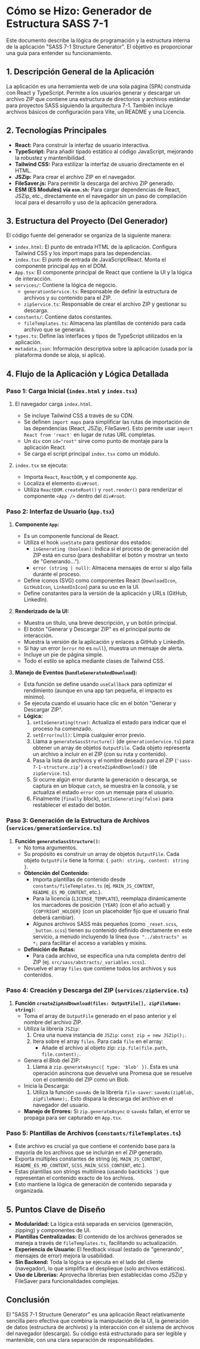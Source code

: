 
# Cómo se Hizo: Generador de Estructura SASS 7-1

Este documento describe la lógica de programación y la estructura interna de la aplicación "SASS 7-1 Structure Generator". El objetivo es proporcionar una guía para entender su funcionamiento.

## 1. Descripción General de la Aplicación

La aplicación es una herramienta web de una sola página (SPA) construida con React y TypeScript. Permite a los usuarios generar y descargar un archivo ZIP que contiene una estructura de directorios y archivos estándar para proyectos SASS siguiendo la arquitectura 7-1. También incluye archivos básicos de configuración para Vite, un README y una Licencia.

## 2. Tecnologías Principales

*   **React:** Para construir la interfaz de usuario interactiva.
*   **TypeScript:** Para añadir tipado estático al código JavaScript, mejorando la robustez y mantenibilidad.
*   **Tailwind CSS:** Para estilizar la interfaz de usuario directamente en el HTML.
*   **JSZip:** Para crear el archivo ZIP en el navegador.
*   **FileSaver.js:** Para permitir la descarga del archivo ZIP generado.
*   **ESM (ES Modules) vía `esm.sh`:** Para cargar dependencias de React, JSZip, etc., directamente en el navegador sin un paso de compilación local para el desarrollo y uso de la aplicación generadora.

## 3. Estructura del Proyecto (Del Generador)

El código fuente del generador se organiza de la siguiente manera:

*   `index.html`: El punto de entrada HTML de la aplicación. Configura Tailwind CSS y los import maps para las dependencias.
*   `index.tsx`: El punto de entrada de JavaScript/React. Monta el componente principal `App` en el DOM.
*   `App.tsx`: El componente principal de React que contiene la UI y la lógica de interacción.
*   `services/`: Contiene la lógica de negocio.
    *   `generationService.ts`: Responsable de definir la estructura de archivos y su contenido para el ZIP.
    *   `zipService.ts`: Responsable de crear el archivo ZIP y gestionar su descarga.
*   `constants/`: Contiene datos constantes.
    *   `fileTemplates.ts`: Almacena las plantillas de contenido para cada archivo que se generará.
*   `types.ts`: Define las interfaces y tipos de TypeScript utilizados en la aplicación.
*   `metadata.json`: Información descriptiva sobre la aplicación (usada por la plataforma donde se aloja, si aplica).

## 4. Flujo de la Aplicación y Lógica Detallada

### Paso 1: Carga Inicial (`index.html` y `index.tsx`)

1.  El navegador carga `index.html`.
    *   Se incluye Tailwind CSS a través de su CDN.
    *   Se definen `import maps` para simplificar las rutas de importación de las dependencias (React, JSZip, FileSaver). Esto permite usar `import React from 'react'` en lugar de rutas URL completas.
    *   Un `div` con `id="root"` sirve como punto de montaje para la aplicación React.
    *   Se carga el script principal `index.tsx` como un módulo.

2.  `index.tsx` se ejecuta:
    *   Importa `React`, `ReactDOM`, y el componente `App`.
    *   Localiza el elemento `div#root`.
    *   Utiliza `ReactDOM.createRoot()` y `root.render()` para renderizar el componente `<App />` dentro del `div#root`.

### Paso 2: Interfaz de Usuario (`App.tsx`)

1.  **Componente `App`:**
    *   Es un componente funcional de React.
    *   Utiliza el hook `useState` para gestionar dos estados:
        *   `isGenerating (boolean)`: Indica si el proceso de generación del ZIP está en curso (para deshabilitar el botón y mostrar un texto de "Generando...").
        *   `error (string | null)`: Almacena mensajes de error si algo falla durante el proceso.
    *   Define iconos (SVG) como componentes React (`DownloadIcon`, `GitHubIcon`, `LinkedInIcon`) para su uso en la UI.
    *   Define constantes para la versión de la aplicación y URLs (GitHub, LinkedIn).

2.  **Renderizado de la UI:**
    *   Muestra un título, una breve descripción, y un botón principal.
    *   El botón "Generar y Descargar ZIP" es el principal punto de interacción.
    *   Muestra la versión de la aplicación y enlaces a GitHub y LinkedIn.
    *   Si hay un error (`error` no es `null`), muestra un mensaje de alerta.
    *   Incluye un pie de página simple.
    *   Todo el estilo se aplica mediante clases de Tailwind CSS.

3.  **Manejo de Eventos (`handleGenerateAndDownload`):**
    *   Esta función se define usando `useCallback` para optimizar el rendimiento (aunque en una app tan pequeña, el impacto es mínimo).
    *   Se ejecuta cuando el usuario hace clic en el botón "Generar y Descargar ZIP".
    *   **Lógica:**
        1.  `setIsGenerating(true)`: Actualiza el estado para indicar que el proceso ha comenzado.
        2.  `setError(null)`: Limpia cualquier error previo.
        3.  Llama a `generateSassStructure()` (de `generationService.ts`) para obtener un array de objetos `OutputFile`. Cada objeto representa un archivo a incluir en el ZIP (con su ruta y contenido).
        4.  Pasa la lista de archivos y el nombre deseado para el ZIP (`'sass-7-1-structure.zip'`) a `createZipAndDownload()` (de `zipService.ts`).
        5.  Si ocurre algún error durante la generación o descarga, se captura en un bloque `catch`, se muestra en la consola, y se actualiza el estado `error` con un mensaje para el usuario.
        6.  Finalmente (`finally` block), `setIsGenerating(false)` para restablecer el estado del botón.

### Paso 3: Generación de la Estructura de Archivos (`services/generationService.ts`)

1.  **Función `generateSassStructure()`:**
    *   No toma argumentos.
    *   Su propósito es construir un array de objetos `OutputFile`. Cada objeto `OutputFile` tiene la forma: `{ path: string, content: string }`.
    *   **Obtención del Contenido:**
        *   Importa plantillas de contenido desde `constants/fileTemplates.ts` (ej. `MAIN_JS_CONTENT`, `README_ES_MD_CONTENT`, etc.).
        *   Para la licencia (`LICENSE_TEMPLATE`), reemplaza dinámicamente los marcadores de posición `{YEAR}` (con el año actual) y `{COPYRIGHT_HOLDER}` (con un placeholder fijo que el usuario final deberá cambiar).
        *   Algunos archivos SASS más pequeños (como `_reset.scss`, `_button.scss`) tienen su contenido definido directamente en este servicio, a menudo incluyendo la línea `@use "../abstracts" as *;` para facilitar el acceso a variables y mixins.
    *   **Definición de Rutas:**
        *   Para cada archivo, se especifica una ruta completa dentro del ZIP (ej. `src/sass/abstracts/_variables.scss`).
    *   Devuelve el array `files` que contiene todos los archivos y sus contenidos.

### Paso 4: Creación y Descarga del ZIP (`services/zipService.ts`)

1.  **Función `createZipAndDownload(files: OutputFile[], zipFileName: string)`:**
    *   Toma el array de `OutputFile` generado en el paso anterior y el nombre del archivo ZIP.
    *   Utiliza la librería `JSZip`:
        1.  Crea una nueva instancia de `JSZip`: `const zip = new JSZip();`.
        2.  Itera sobre el array `files`. Para cada `file` en el array:
            *   Añade el archivo al objeto zip: `zip.file(file.path, file.content);`.
    *   Genera el Blob del ZIP:
        1.  Llama a `zip.generateAsync({ type: 'blob' })`. Esta es una operación asíncrona que devuelve una Promesa que se resuelve con el contenido del ZIP como un Blob.
    *   Inicia la Descarga:
        1.  Utiliza la función `saveAs` de la librería `file-saver`: `saveAs(zipBlob, zipFileName);`. Esto dispara la descarga del archivo en el navegador del usuario.
    *   **Manejo de Errores:** Si `zip.generateAsync` o `saveAs` fallan, el error se propaga para ser capturado en `App.tsx`.

### Paso 5: Plantillas de Archivos (`constants/fileTemplates.ts`)

*   Este archivo es crucial ya que contiene el contenido base para la mayoría de los archivos que se incluirán en el ZIP generado.
*   Exporta múltiples constantes de string (ej. `MAIN_JS_CONTENT`, `README_ES_MD_CONTENT`, `SCSS_MAIN_SCSS_CONTENT`, etc.).
*   Estas plantillas son strings multilinea (usando backticks `` ` ``) que representan el contenido exacto de los archivos.
*   Esto mantiene la lógica de generación de contenido separada y organizada.

## 5. Puntos Clave de Diseño

*   **Modularidad:** La lógica está separada en servicios (generación, zipping) y componentes de UI.
*   **Plantillas Centralizadas:** El contenido de los archivos generados se maneja a través de `fileTemplates.ts`, facilitando su actualización.
*   **Experiencia de Usuario:** El feedback visual (estado de "generando", mensajes de error) mejora la usabilidad.
*   **Sin Backend:** Toda la lógica se ejecuta en el lado del cliente (navegador), lo que simplifica el despliegue (solo archivos estáticos).
*   **Uso de Librerías:** Aprovecha librerías bien establecidas como JSZip y FileSaver para funcionalidades complejas.

## Conclusión

El "SASS 7-1 Structure Generator" es una aplicación React relativamente sencilla pero efectiva que combina la manipulación de la UI, la generación de datos (estructura de archivos) y la interacción con el sistema de archivos del navegador (descarga). Su código está estructurado para ser legible y mantenible, con una clara separación de responsabilidades.
